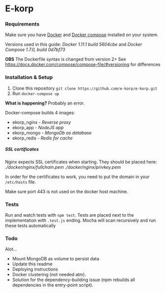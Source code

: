 # E-korp

### Requirements
Make sure you have [Docker](https://www.docker.com/) and
[Docker compose](https://docs.docker.com/compose/) installed on your system.

Versions used in this guide: *Docker 1.11.1 build 5604cbe* and *Docker Compose
1.7.0, build 0d7bf73*

**OBS**
The Dockerfile syntax is changed from version 2>
See https://docs.docker.com/compose/compose-file/#versioning for differences


### Installation & Setup
1. Clone this repository `git clone https://github.com/e-korp/e-korp.git`
2. Run `docker-compose up`

**What is happening?** Probably an error.

Docker-compose builds 4 images:
- ekorp_nginx - *Reverse proxy*
- ekorp_app - *NodeJS app*
- ekorp_mongo - *MongoDb as database*
- ekorp_redis - *Redis for cache*

##### SSL certificates
Nginx expects SSL certificates when starting. They should be placed here:
*./docker/nginx/fullchain.pem*
*./docker/nginx/privkey.pem*

In order for the certificates to work, you need to put the domain in your
`/etc/hosts` file.

Make sure port 443 is not used on the docker host machine.

### Tests
Run and watch tests with `npm test`. Tests are placed next to the implementation
with `.test.js` ending. Mocha will scan recursively and run these tests
automatically


### Todo
Alot...

- Mount MongoDB as volume to persist data
- Update this readme
- Deploying instructions
- Docker clustering (not needed atm).
- Solution for the dependency-building issue
(npm rebuilds all dependencies in the entry-point script).
